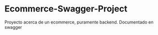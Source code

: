 # Ecommerce-Swagger-Project
Proyecto acerca de un ecommerce, puramente backend.  Documentado en swagger
